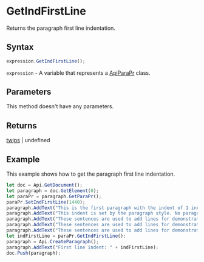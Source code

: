 # GetIndFirstLine

Returns the paragraph first line indentation.

## Syntax

```javascript
expression.GetIndFirstLine();
```

`expression` - A variable that represents a [ApiParaPr](../ApiParaPr.md) class.

## Parameters

This method doesn't have any parameters.

## Returns

[twips](../../Enumeration/twips.md) \| undefined

## Example

This example shows how to get the paragraph first line indentation.

```javascript editor-
let doc = Api.GetDocument();
let paragraph = doc.GetElement(0);
let paraPr = paragraph.GetParaPr();
paraPr.SetIndFirstLine(1440);
paragraph.AddText("This is the first paragraph with the indent of 1 inch set to the first line. ");
paragraph.AddText("This indent is set by the paragraph style. No paragraph inline style is applied. ");
paragraph.AddText("These sentences are used to add lines for demonstrative purposes. ");
paragraph.AddText("These sentences are used to add lines for demonstrative purposes. ");
paragraph.AddText("These sentences are used to add lines for demonstrative purposes.");
let indFirstLine = paraPr.GetIndFirstLine();
paragraph = Api.CreateParagraph();
paragraph.AddText("First line indent: " + indFirstLine);
doc.Push(paragraph);
```
